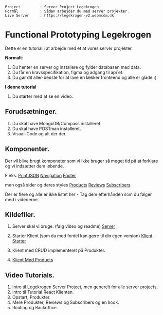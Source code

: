 ```
Project         : Server Project Legekrogen
Formål          : Sådan arbejder du med server projekter.
Live Server     : https://legekrogen-v2.webmcdm.dk
```

# Functional Prototyping Legekrogen

Dette er en tutorial i at arbejde med et at vores server projekter.

**Normalt**:
1. Du henter en server og installere og fylder databasen med data.
2. Du får en kravsspecifikation, figma og adgang til api´et.
3. Du gør dit aller-bedste for at lave en lækker fronteend og alle er glade :)

**I denne tutorial**
1. Du starter med at se en video.

## Forudsætninger.

1. Du skal have MongoDB/Compass installeret.
2. Du skal have POSTman installeret.
3. Visual-Code og alt der der.

## Komponenter.

Der vil blive brugt komponeter som vi ikke bruger så meget tid på at forklare og vi indsætter dem løbende.

F.eks.
[PrintJSON](./components/common/PrintJSON/printJson.md)
[Navigation](./components/common/Navigation/Navigation.md)
[Footer](./components/common/Footer/Footer.md)

men også sider og deres styles
[Products](./pages/products/ProductsPage.md)
[Reviews](./pages/reviews/ReviewsPage.md)
[Subscribers](./pages/subscribers/SubscribersPage.md)

Der er flere og alle er ikke listet her - Tag dem efterhånden som du følger med i videoerne.

## Kildefiler.

1. Server skal vi bruge. (følg video og readme)
[Server](sources/mcd_web_legekrogen_server.zip)

2. Starter Klient (som du med fordel kan gære til din egen version) 
[Klient Starter](sources/mcd_legekrogen_tutorial_crud_client_starter.zip) 

2. Klient med CRUD implementeret på Produkter.
1. [Klient Med Products](sources/mcd_legekrogen_tutorial_crud_client_products.zip) 


## Video Tutorials.

1. Intro til Legekrogen Server Project, men generelt for alle server projects.
2. Intro til Tutorial React Klienten.
3. Opstart, Produkter.
4. Mere Produkter, Reviews og Subscribers og en hook.
4. Routing og Backoffice.